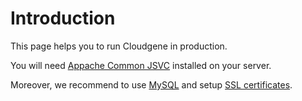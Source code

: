 # Introduction

This page helps you to run Cloudgene in production.

You will need  [Appache Common JSVC](https://commons.apache.org/proper/commons-daemon/jsvc.html) installed on your server.

Moreover, we recommend to use [MySQL](/daemon/configuration/#database-connection) and setup [SSL certificates](/daemon/configuration/#https-certificate-and-security).

